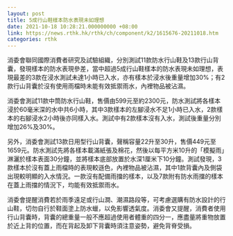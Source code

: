 ```yaml
---
layout: post
title: 5成行山鞋樣本防水表現未如理想
date: 2021-10-18 10:28:21.000000000 +08:00
link: https://news.rthk.hk/rthk/ch/component/k2/1615676-20211018.htm
categories: rthk
---
```


消委會聯同國際消費者研究及試驗組織，分別測試11款防水行山鞋及13款行山背囊，發現樣本的防水表現參差，當中超過5成行山鞋樣本的防水表現未如理想，表現最差的3款在浸水測試未達1小時已入水，亦有樣本於浸水後重量增加30%；有2款行山背囊於沒有使用雨檔時未能有效抵禦雨水，內裡物品被沾濕。

消委會測試11款中筒防水行山鞋，售價由599元至約2300元，防水測試將各樣本浸於60毫米深的水中共6小時，其中3款樣本的左腳浸水不足1小時已入水，2款樣本的右腳浸水2小時後亦同樣入水。測試中有2款樣本沒有入水，測試後重量分別增加26%及30%。

另外，消委會測試13款日用型行山背囊，聲稱容量22升至30升，售價449元至1659元。防水測試先將各樣本載滿紙張及棉花，然後以每平方米10升的「模擬雨」淋灑於樣本表面30分鐘，並將樣本底部放置於水深1厘米下10分鐘。測試發現，3款樣本於沒有蓋上雨檔時的表現較遜色，內裡物品被沾濕，其中1款背囊內及側袋出現較明顯的入水情況。一款沒有配備雨擋的樣本，以及7款附有防水雨擋的樣本在蓋上雨擋的情況下，均能有效抵禦雨水。

消委會提醒消費若於雨季遠足或行山澗、潮濕路段等，可考慮選購有防水設計的行山鞋，切勿自行於鞋面塗上防水蠟，以免影響透氣度。消委會又提醒，消費者使用行山背囊時，背囊的總重量一般不應超過使用者體重的四分一，應盡量將重物放置於近上背的位置，而在背起及卸下背囊時須注意姿勢，避免背脊受損。

